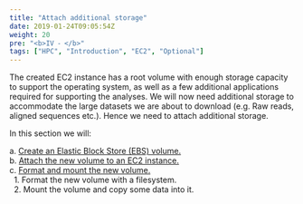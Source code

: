 ```yaml
---
title: "Attach additional storage"
date: 2019-01-24T09:05:54Z
weight: 20
pre: "<b>IV ⁃ </b>"
tags: ["HPC", "Introduction", "EC2", "Optional"]
---
```


The created EC2 instance has a root volume with enough storage capacity to support the operating system, as well as a few additional applications required for supporting the analyses.
We will now need additional storage to accommodate the large datasets we are about to download (e.g. Raw reads, aligned sequences etc.).
Hence we need to attach additional storage.

In this section we will:

a.	[Create an Elastic Block Store (EBS) volume.](http://slchen-lab-training.s3-website-ap-southeast-1.amazonaws.com/04-attachstorage/02-createebsvolume.html)    
b.	[Attach the new volume to an EC2 instance.](http://slchen-lab-training.s3-website-ap-southeast-1.amazonaws.com/04-attachstorage/03-attachvolume.html)    
c. 	[Format and mount the new volume.](http://slchen-lab-training.s3-website-ap-southeast-1.amazonaws.com/04-attachstorage/04-mountvolume.html)    
&nbsp;	1.	Format the new volume with a filesystem.  
&nbsp;	2.	Mount the volume and copy some data into it.   
